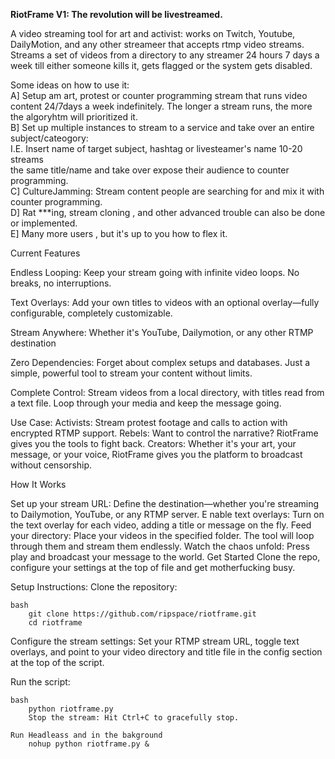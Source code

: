 **RiotFrame V1: The revolution will be livestreamed.**

A video streaming tool for art and activist: works on Twitch, Youtube, DailyMotion, and any other streameer that accepts rtmp video streams.
Streams a set of videos from a directory to any streamer 24 hours 7 days a week till either someone kills it, gets flagged or the system gets disabled.

Some ideas on how to use it:  
A] Setup am art,  protest or counter programming stream that runs video content 24/7days a week indefinitely.
    The longer a stream runs, the more the algoryhtm will prioritized it.  
B] Set up multiple instances to stream to a service and take over an entire subject/cateogory:  
   I.E. Insert name of target subject, hashtag or livesteamer's name 10-20 streams  
   the same title/name and take over expose their audience to counter programming.  
C] CultureJamming: Stream content people are searching for and mix it with counter programming.  
D] Rat ***ing, stream cloning , and other advanced trouble can also be done or implemented.  
E] Many more users , but it's up to you how to flex it.  

Current Features

Endless Looping: Keep your stream going with infinite video loops. No breaks, no interruptions.

Text Overlays: Add your own titles to videos with an optional overlay—fully configurable, completely customizable.

Stream Anywhere: Whether it's YouTube, Dailymotion, or any other RTMP destination

Zero Dependencies: Forget about complex setups and databases. Just a simple, powerful tool to stream your content without limits.

Complete Control: Stream videos from a local directory, with titles read from a text file. Loop through your media and keep the message going.

Use Case:
Activists: Stream protest footage and calls to action with encrypted RTMP support.
Rebels: Want to control the narrative? RiotFrame gives you the tools to fight back.
Creators: Whether it's your art, your message, or your voice, RiotFrame gives you the platform to broadcast without censorship.

How It Works

Set up your stream URL: Define the destination—whether you're streaming to Dailymotion, YouTube, or any RTMP server.
E
nable text overlays: Turn on the text overlay for each video, adding a title or message on the fly.
Feed your directory: Place your videos in the specified folder. The tool will loop through them and stream them endlessly.
Watch the chaos unfold: Press play and broadcast your message to the world.
Get Started
Clone the repo, configure your settings at the top of file and get motherfucking busy.

Setup Instructions:
Clone the repository:

```
bash
    git clone https://github.com/ripspace/riotframe.git
    cd riotframe
```

Configure the stream settings: Set your RTMP stream URL, toggle text overlays, and point to your video directory and title file in the config section at the top of the script.


Run the script:

```
bash
    python riotframe.py
    Stop the stream: Hit Ctrl+C to gracefully stop.
```


```
Run Headleass and in the bakground
    nohup python riotframe.py &
```
    
